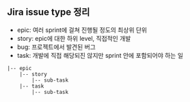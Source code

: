 ## Jira issue type 정리

- epic: 여러 sprint에 걸쳐 진행될 정도의 최상위 단위
- story: epic에 대한 하위 level, 직접적인 개발
- bug: 프로젝트에서 발견된 버그
- task: 개발에 직접 해당되진 않지만 sprint 안에 포함되어야 하는 일

```
|-- epic
    |-- story
        |-- sub-task
    |-- task
        |-- sub-task
```
